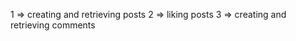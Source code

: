 <!-- features of this blog app -->

1 => creating and retrieving posts
2 => liking posts
3 => creating and retrieving comments
